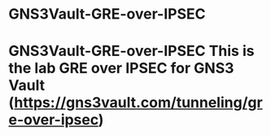 # GNS3Vault-GRE-over-IPSEC
# GNS3Vault-GRE-over-IPSEC This is the lab GRE over IPSEC for GNS3 Vault (https://gns3vault.com/tunneling/gre-over-ipsec)
